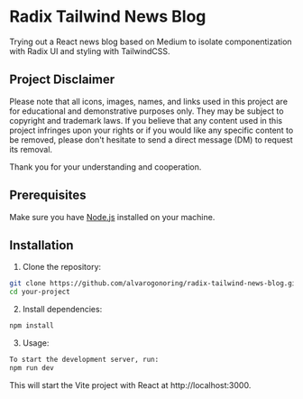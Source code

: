 # Radix Tailwind News Blog

Trying out a React news blog based on Medium to isolate componentization with Radix UI and styling with TailwindCSS.

## Project Disclaimer

Please note that all icons, images, names, and links used in this project are for educational and demonstrative purposes only. They may be subject to copyright and trademark laws. If you believe that any content used in this project infringes upon your rights or if you would like any specific content to be removed, please don't hesitate to send a direct message (DM) to request its removal.

Thank you for your understanding and cooperation.

## Prerequisites

Make sure you have [Node.js](https://nodejs.org/) installed on your machine.

## Installation

1. Clone the repository:

```bash
git clone https://github.com/alvarogonoring/radix-tailwind-news-blog.git
cd your-project
```

2. Install dependencies:

```bash
npm install
```

3. Usage:

```bash
To start the development server, run:
npm run dev
```

This will start the Vite project with React at http://localhost:3000.
